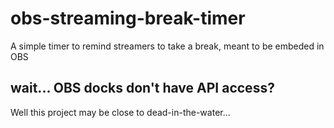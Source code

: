 # obs-streaming-break-timer
A simple timer to remind streamers to take a break, meant to be embeded in OBS


## wait... OBS docks don't have API access?
Well this project may be close to dead-in-the-water...